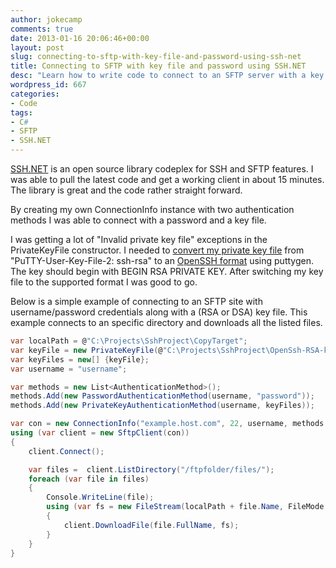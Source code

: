 ```yaml
---
author: jokecamp
comments: true
date: 2013-01-16 20:06:46+00:00
layout: post
slug: connecting-to-sftp-with-key-file-and-password-using-ssh-net
title: Connecting to SFTP with key file and password using SSH.NET
desc: "Learn how to write code to connect to an SFTP server with a key file and password using the C# library SSH.NET"
wordpress_id: 667
categories:
- Code
tags:
- C#
- SFTP
- SSH.NET
---
```


[SSH.NET](http://sshnet.codeplex.com/) is an open source library codeplex for SSH and SFTP features. I was able to pull the latest code and get a working client in about 15 minutes. The library is great and the code rather straight forward.

By creating my own ConnectionInfo instance with two authentication methods I was able to connect with a password and a key file.

I was getting a lot of "Invalid private key file" exceptions in the PrivateKeyFile constructor. I needed to [convert my private key file](http://sshnet.codeplex.com/discussions/395583) from "PuTTY-User-Key-File-2: ssh-rsa" to an [OpenSSH format](http://www.openssh.com/faq.html#1.1) using puttygen. The key should begin with BEGIN RSA PRIVATE KEY. After switching my key file to the supported format I was good to go.

Below is a simple example of connecting to an SFTP site with username/password credentials along with a (RSA or DSA) key file. This example connects to an specific directory and downloads all the listed files.

```csharp
var localPath = @"C:\Projects\SshProject\CopyTarget";
var keyFile = new PrivateKeyFile(@"C:\Projects\SshProject\OpenSsh-RSA-key.ppk");
var keyFiles = new[] {keyFile};
var username = "username";

var methods = new List<AuthenticationMethod>();
methods.Add(new PasswordAuthenticationMethod(username, "password"));
methods.Add(new PrivateKeyAuthenticationMethod(username, keyFiles));

var con = new ConnectionInfo("example.host.com", 22, username, methods.ToArray());
using (var client = new SftpClient(con))
{
    client.Connect();

    var files =  client.ListDirectory("/ftpfolder/files/");
    foreach (var file in files)
    {
        Console.WriteLine(file);
        using (var fs = new FileStream(localPath + file.Name, FileMode.Create))
        {
            client.DownloadFile(file.FullName, fs);
        }
    }
}
```
